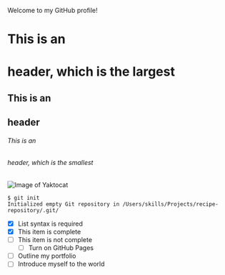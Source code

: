 Welcome to my GitHub profile!
# This is an <h1> header, which is the largest
## This is an <h2> header
###### This is an <h6> header, which is the smallest
  ![Image of Yaktocat](https://octodex.github.com/images/yaktocat.png)
  ```
$ git init
Initialized empty Git repository in /Users/skills/Projects/recipe-repository/.git/
```
  - [x] List syntax is required
- [x] This item is complete
- [ ] This item is not complete
  - [ ] Turn on GitHub Pages
- [ ] Outline my portfolio
- [ ] Introduce myself to the world
